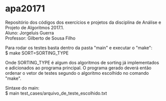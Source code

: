 # apa20171

Repositório dos códigos dos exercícios e projetos da disciplina de Análise e Projeto de Algoritmos 2017.1.  
Aluno: Jorgeluis Guerra  
Professor: Gilberto de Sousa Filho  

Para rodar os testes basta dentro da pasta "main" e executar o "make":  
$ make SORT=SORTING_TYPE  

Onde SORTING_TYPE é algum dos algoritmos de sorting já implementados e adicionados ao programa principal. O programa gerado deverá então ordenar o vetor de testes segundo o algoritmo escolhido no comando "make".  

Sintaxe do main:  
$ main test_cases/arquivo_de_teste_escolhido.txt
